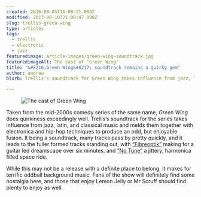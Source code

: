 ```yaml
---
created: 2016-08-05T16:00:21.000Z
modified: 2017-08-10T21:08:47.000Z
slug: trellis-green-wing
type: articles
tags:
  - trellis
  - electronic
  - jazz
featuredimage: article-images/green-wing-soundtrack.jpg 
featuredimageAlt: The cast of 'Green Wing'
title: "&#8216;Green Wing&#8217; soundtrack remains a quirky gem"
author: andrew
blurb: Trellis’s soundtrack for Green Wing takes influence from jazz, latin, and classical music and melds them together exceedingly well. 

---
```


<figure class="wide">
  <img src="article-images/green-wing-soundtrack.jpg" alt="The cast of Green Wing" />
  <figcaption></figcaption>
</figure>

Taken from the mid-2000s comedy series of the same name, *Green Wing* does quirkiness exceedingly well. Trellis’s soundtrack for the series takes influence from jazz, latin, and classical music and melds them together with electronica and hip-hop techniques to produce an odd, but enjoyable fusion. It being a soundtrack, many tracks pass by pretty quickly, and it leads to the fuller formed tracks standing out, with [“Fibreoptik”](https://www.youtube.com/watch?v=MxQRC4qdukA) making for a guitar led dreamscape over six minutes, and [“No Tune”](https://www.youtube.com/watch?v=8Uqb_EMDE1w) a jittery, harmonica filled space ride.

While this may not be a release with a definite place to belong, it makes for terrific oddball background music. Fans of the show will definitely find some nostalgia here, and those that enjoy Lemon Jelly or Mr Scruff should find plenty to enjoy as well.